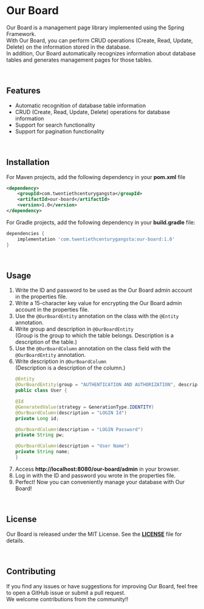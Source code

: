 # Our Board
Our Board is a management page library implemented using the Spring Framework.   
With Our Board, you can perform CRUD operations (Create, Read, Update, Delete) on the information stored in the database.   
In addition, Our Board automatically recognizes information about database tables and generates management pages for those tables.

<br/>

## Features
- Automatic recognition of database table information
- CRUD (Create, Read, Update, Delete) operations for database information
- Support for search functionality
- Support for pagination functionality

<br/>

## Installation
For Maven projects, add the following dependency in your **pom.xml** file
```xml
<dependency>
    <groupId>com.twentiethcenturygangsta</groupId>
    <artifactId>our-board</artifactId>
    <version>1.0</version>
</dependency>
```
For Gradle projects, add the following dependency in your **build.gradle** file:
```groovy
dependencies {
    implementation 'com.twentiethcenturygangsta:our-board:1.0'
}
```

<br/>

## Usage
1. Write the ID and password to be used as the Our Board admin account in the properties file.
2. Write a 15-character key value for encrypting the Our Board admin account in the properties file.
3. Use the ``@OurBoardEntity`` annotation on the class with the ``@Entity`` annotation.
4. Write group and description in ``@OurBoardEntity``   
   (Group is the group to which the table belongs. Description is a description of the table.)
5. Use the ``@OurBoardColumn`` annotation on the class field with the ``@OurBoardEntity`` annotation.
6. Write description in ``@OurBoardColumn``  
   (Description is a description of the column.)
   ```java
   @Entity
   @OurBoardEntity(group = "AUTHENTICATION AND AUTHORIZATION", description = "Admin Account")
   public class User {
   
   @Id
   @GeneratedValue(strategy = GenerationType.IDENTITY)
   @OurBoardColumn(description = "LOGIN Id")
   private Long id;
   
   @OurBoardColumn(description = "LOGIN Password")
   private String pw;
   
   @OurBoardColumn(description = "User Name")
   private String name;
   }
   ``` 
7. Access **http://localhost:8080/our-board/admin** in your browser.
8. Log in with the ID and password you wrote in the properties file.
9. Perfect! Now you can conveniently manage your database with Our Board!

<br/>

## License
Our Board is released under the MIT License. See the **[LICENSE][licenseLink]** file for details.

<br/>

## Contributing
If you find any issues or have suggestions for improving Our Board, feel free to open a GitHub issue or submit a pull request.   
We welcome contributions from the community!!


[licenseLink]: LICENSE.md